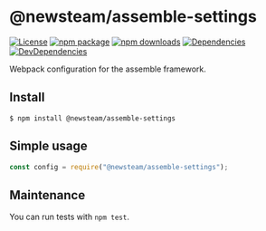 # @newsteam/assemble-settings

[![License](https://img.shields.io/npm/l/@newsteam/assemble-settings.svg)](https://github.com/feight/packages/blob/master/LICENSE)
[![npm package](https://img.shields.io/npm/v/@newsteam/assemble-settings/latest.svg)](https://www.npmjs.com/package/@newsteam/assemble-settings)
[![npm downloads](https://img.shields.io/npm/dm/@newsteam/assemble-settings.svg)](https://www.npmjs.com/package/@newsteam/assemble-settings)
[![Dependencies](https://img.shields.io/david/feight/packages.svg?path=packages%2Futils)](https://david-dm.org/feight/packages?path=packages/assemble-settings)
[![DevDependencies](https://img.shields.io/david/feight/packages.svg?path=packages%2Futils)](https://david-dm.org/feight/packages?type=dev&path=packages/assemble-settings)

Webpack configuration for the assemble framework.

## Install

```
$ npm install @newsteam/assemble-settings
```
## Simple usage

```js
const config = require("@newsteam/assemble-settings");

```
## Maintenance

You can run tests with `npm test`.
